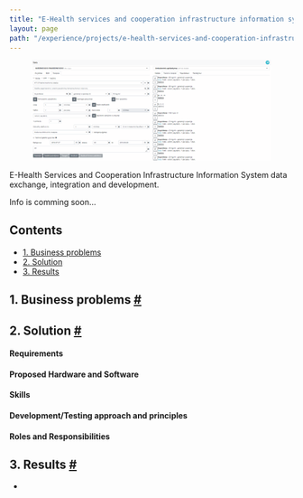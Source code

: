 ```yaml
---
title: "E-Health services and cooperation infrastructure information system"
layout: page
path: "/experience/projects/e-health-services-and-cooperation-infrastructure-information-system"
---
```


<figure>
	<img src="./header.jpg" alt="Header picture">
</figure>

E-Health Services and Cooperation Infrastructure Information System data exchange, integration and development.

Info is comming soon...

<h2>Contents</h2>
<ul>
    <li>
        <a href="#businessProblems">1. Business problems</a>
    </li>
    <li>
        <a href="#solution">2. Solution</a>
    </li>
    <li>
        <a href="#results">3. Results</a>
    </li>
</ul>

<h2 id="businessProblems">
    <span>1. Business problems</span>
    <a href="#businessProblems" aria-label="Anchor"> #</a>
</h2>

<h2 id="solution">
    <span>2. Solution</span>
    <a href="#solution" aria-label="Anchor"> #</a>
</h2>

#### Requirements
#### Proposed Hardware and Software
#### Skills 
#### Development/Testing approach and principles
#### Roles and Responsibilities

<h2 id="results">
    <span>3. Results</span>
    <a href="#results" aria-label="Anchor"> #</a>
</h2>

* 
